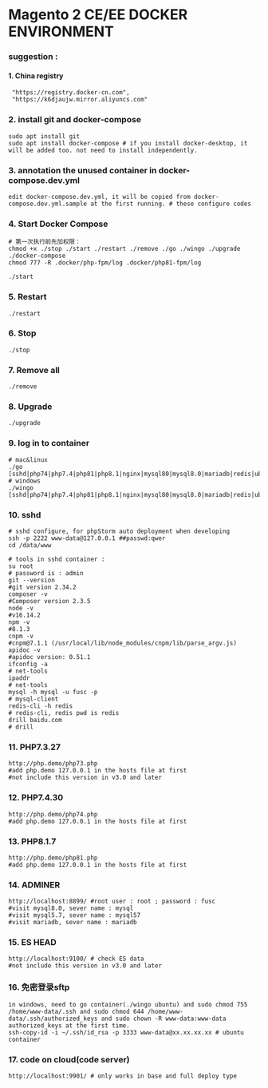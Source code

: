 ##

# Magento 2 CE/EE DOCKER ENVIRONMENT


### suggestion : 
#### 1. China registry
```
 "https://registry.docker-cn.com",
 "https://k6djaujw.mirror.aliyuncs.com"
```

### 2. install git and docker-compose
```
sudo apt install git
sudo apt install docker-compose # if you install docker-desktop, it will be added too. not need to install independently.
```

### 3. annotation the unused container in docker-compose.dev.yml
`edit docker-compose.dev.yml, it will be copied from docker-compose.dev.yml.sample at the first running. # these configure codes`

### 4. Start Docker Compose
```shell
# 第一次执行前先加权限：
chmod +x ./stop ./start ./restart ./remove ./go ./wingo ./upgrade ./docker-compose
chmod 777 -R .docker/php-fpm/log .docker/php81-fpm/log
```
`./start`

### 5. Restart
`./restart`

### 6. Stop
`./stop`

### 7. Remove all
`./remove`

### 8. Upgrade
`./upgrade`

### 9. log in to container
```
# mac&linux
./go [sshd|php74|php7.4|php81|php8.1|nginx|mysql80|mysql8.0|mariadb|redis|ubuntu]
# windows
./wingo [sshd|php74|php7.4|php81|php8.1|nginx|mysql80|mysql8.0|mariadb|redis|ubuntu]
```

### 10. sshd
```shell
# sshd configure, for phpStorm auto deployment when developing
ssh -p 2222 www-data@127.0.0.1 ##passwd:qwer
cd /data/www

# tools in sshd container : 
su root
# password is : admin
git --version
#git version 2.34.2
composer -v
#Composer version 2.3.5
node -v
#v16.14.2
npm -v
#8.1.3
cnpm -v
#cnpm@7.1.1 (/usr/local/lib/node_modules/cnpm/lib/parse_argv.js)
apidoc -v
#apidoc version: 0.51.1
ifconfig -a
# net-tools
ipaddr
# net-tools
mysql -h mysql -u fusc -p
# mysql-client
redis-cli -h redis
# redis-cli, redis pwd is redis
drill baidu.com
# drill
```

### 11. PHP7.3.27
```shell
http://php.demo/php73.php
#add php.demo 127.0.0.1 in the hosts file at first
#not include this version in v3.0 and later
```

### 12. PHP7.4.30
```shell
http://php.demo/php74.php
#add php.demo 127.0.0.1 in the hosts file at first
```

### 13. PHP8.1.7
```shell
http://php.demo/php81.php
#add php.demo 127.0.0.1 in the hosts file at first
```

### 14. ADMINER
```shell
http://localhost:8899/ #root user : root ; password : fusc
#visit mysql8.0, sever name : mysql
#visit mysql5.7, sever name : mysql57
#visit mariadb, sever name : mariadb
```
### 15. ES HEAD
```shell
http://localhost:9100/ # check ES data
#not include this version in v3.0 and later
```
### 16. 免密登录sftp
```shell
in windows, need to go container(./wingo ubuntu) and sudo chmod 755 /home/www-data/.ssh and sudo chmod 644 /home/www-data/.ssh/authorized_keys and sudo chown -R www-data:www-data authorized_keys at the first time.
ssh-copy-id -i ~/.ssh/id_rsa -p 3333 www-data@xx.xx.xx.xx # ubuntu container
```
### 17. code on cloud(code server)
```shell
http://localhost:9901/ # only works in base and full deploy type
```
